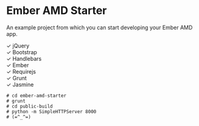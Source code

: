 Ember AMD Starter
=================

An example project from which you can start developing your Ember AMD app.

✓ jQuery  
✓ Bootstrap  
✓ Handlebars  
✓ Ember  
✓ Requirejs  
✓ Grunt  
✓ Jasmine  
  
    # cd ember-amd-starter
    # grunt
    # cd public-build
    # python -m SimpleHTTPServer 8000
    # (=^_^=)  

